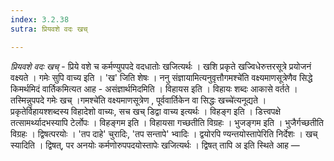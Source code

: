 ```yaml
---
index: 3.2.38
sutra: प्रियवशे वदः खच्

---
```

_प्रियवशे वदः खच्_ - प्रिये वशे च कर्मण्युपपदे वदधातोः खजित्यर्थः । खशि प्रकृते खज्विधेरुत्तरसूत्रे प्रयोजनं वक्ष्यते । गमेः सुपि वाच्य इति । 'ख' जिति शेषः । ननु संज्ञायामित्यनुवृत्तौगमश्चे॑ति वक्ष्यमाणसूत्रेणैव सिद्धे किमर्थमिदं वार्तिकमित्यत आह - असंज्ञार्थमिदमिति । विहायस इति । विहायः शब्दः आकासे वर्तते । तस्मिन्नुपपदे गमेः खच् ।गमश्चे॑ति वक्ष्यमाणसूत्रेण , पूर्ववार्तिकेन वा सिद्धः खच्चे॑त्यनूद्यते । प्रकृतेर्विहायश्शब्दस्य विहादेशो वाच्यः, सच खच् डिद्वा वाच्य इत्यर्थः । विहङ्ग इति । डित्त्वपक्षे तत्सामर्थ्यादभस्यापि टेर्लोपः । विहङ्गम इति । विहायसा गच्छतीति विग्रहः । भुजङ्गम इति । भुजैर्गच्छतीति विग्रहः । द्विषत्परयोः । 'तप दाहे' चुरादिः, 'तप सन्तापे' भ्वादिः । द्वयोरपि ण्यन्तयोस्तापेरिति निर्देशः । खच् स्यादिति । द्विषत्, पर अनयोः कर्मणोरुपपदयोस्तापेः खजित्यर्थः । द्विषत् तापि अ इति स्थिते आह —